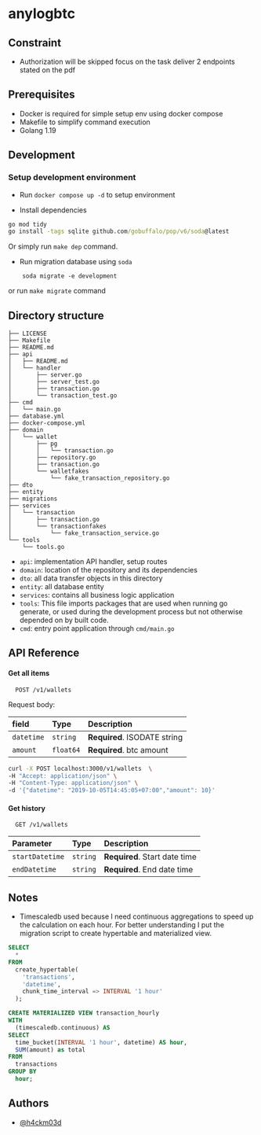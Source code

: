 # anylogbtc

## Constraint

- Authorization will be skipped focus on the task deliver 2 endpoints stated on the pdf

## Prerequisites
- Docker is required for simple setup env using docker compose
- Makefile to simplify command execution
- Golang 1.19

## Development

### Setup development environment

- Run `docker compose up -d` to setup environment 

- Install dependencies
```cmd
go mod tidy
go install -tags sqlite github.com/gobuffalo/pop/v6/soda@latest
```
Or simply run `make dep` command.

- Run migration database using `soda`
```
	soda migrate -e development
```
or run `make migrate` command

## Directory structure

```
├── LICENSE
├── Makefile
├── README.md
├── api
│   ├── README.md
│   └── handler
│       ├── server.go
│       ├── server_test.go
│       ├── transaction.go
│       └── transaction_test.go
├── cmd
│   └── main.go
├── database.yml
├── docker-compose.yml
├── domain
│   └── wallet
│       ├── pg
│       │   └── transaction.go
│       ├── repository.go
│       ├── transaction.go
│       └── walletfakes
│           └── fake_transaction_repository.go
├── dto
├── entity
├── migrations
├── services
│   └── transaction
│       ├── transaction.go
│       └── transactionfakes
│           └── fake_transaction_service.go
└── tools
    └── tools.go
```

- `api`: implementation API handler, setup routes
- `domain`: location of the repository and its dependencies
- `dto`: all data transfer objects in this directory
- `entity`: all database entity
- `services`: contains all business logic application
- `tools`: This file imports packages that are used when running go generate, or used during the development process but not otherwise depended on by built code.
- `cmd`: entry point application through `cmd/main.go`

## API Reference

#### Get all items

```http
  POST /v1/wallets
```

Request body:

| field      | Type      | Description                  |
| :--------- | :-------- | :--------------------------- |
| `datetime` | `string`  | **Required**. ISODATE string |
| `amount`   | `float64` | **Required**. btc amount     |

```bash
curl -X POST localhost:3000/v1/wallets  \
-H "Accept: application/json" \
-H "Content-Type: application/json" \
-d '{"datetime": "2019-10-05T14:45:05+07:00","amount": 10}'
```

#### Get history

```http
  GET /v1/wallets
```

| Parameter       | Type     | Description                   |
| :-------------- | :------- | :---------------------------- |
| `startDatetime` | `string` | **Required**. Start date time |
| `endDatetime`   | `string` | **Required**. End date time   |

## Notes

- Timescaledb used because I need continuous aggregations to speed up the calculation on each hour. For better understanding I put the migration script to create hypertable and materialized view.
```sql
SELECT
  *
FROM
  create_hypertable(
    'transactions',
    'datetime',
    chunk_time_interval => INTERVAL '1 hour'
  );

CREATE MATERIALIZED VIEW transaction_hourly
WITH
  (timescaledb.continuous) AS
SELECT
  time_bucket(INTERVAL '1 hour', datetime) AS hour,
  SUM(amount) as total
FROM
  transactions
GROUP BY
  hour;

```

## Authors

- [@h4ckm03d](https://www.github.com/h4ckm03d)


